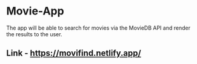 # Movie-App
The app will be able to search for movies via the MovieDB API and render the results to the user.
## Link - https://movifind.netlify.app/
